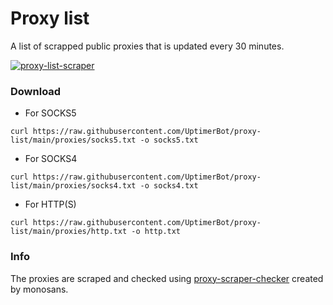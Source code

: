 # Proxy list

A list of scrapped public proxies that is updated every 30 minutes.

[![proxy-list-scraper](https://github.com/UptimerBot/proxy-list/actions/workflows/main.yml/badge.svg)](https://github.com/UptimerBot/proxy-list/actions/workflows/main.yml)


### Download

- For SOCKS5

```curl https://raw.githubusercontent.com/UptimerBot/proxy-list/main/proxies/socks5.txt -o socks5.txt```

- For SOCKS4

```curl https://raw.githubusercontent.com/UptimerBot/proxy-list/main/proxies/socks4.txt -o socks4.txt```

- For HTTP(S)

```curl https://raw.githubusercontent.com/UptimerBot/proxy-list/main/proxies/http.txt -o http.txt```

### Info
The proxies are scraped and checked using [proxy-scraper-checker](https://github.com/monosans/proxy-scraper-checker) created by monosans.
